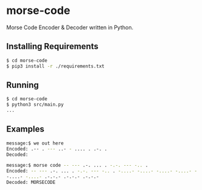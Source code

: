 # **morse-code**
Morse Code Encoder & Decoder written in Python.


## **Installing Requirements**
```bash
$ cd morse-code
$ pip3 install -r ./requirements.txt
```


## **Running**
```bash
$ cd morse-code
$ python3 src/main.py
...
```


## **Examples**
```bash
message:$ we out here
Encoded: .-- . --- ..- - .... . .-. . 
Decoded:
```

```bash
message:$ morse code -- --- .-. ... . -.-. --- -.. .
Encoded: -- --- .-. ... . -.-. --- -.. . -....- -....- -....- -....- -....- .-.-.- -....- .-.-.- .-.-.- .-.-.- .-.-.- .-.-.- -....- .-.-.- -....- .-.-.- -....- -....- 
-....- -....- .-.-.- .-.-.- .-.-.- 
Decoded: MORSECODE
```